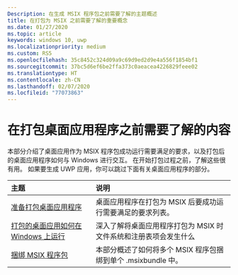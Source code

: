 ```yaml
---
Description: 在生成 MSIX 程序包之前需要了解的主题概述
title: 在打包为 MSIX 之前需要了解的重要概念
ms.date: 01/27/2020
ms.topic: article
keywords: windows 10, uwp
ms.localizationpriority: medium
ms.custom: RS5
ms.openlocfilehash: 35c8452c324d09a9c69d9ed2d9e4a556f1854bf1
ms.sourcegitcommit: 37bc5d6ef6be2ffa373c0aeacea4226829feee02
ms.translationtype: HT
ms.contentlocale: zh-CN
ms.lasthandoff: 02/07/2020
ms.locfileid: "77073863"
---
```

# <a name="what-to-know-before-packaging-your-desktop-application"></a>在打包桌面应用程序之前需要了解的内容

本部分介绍了桌面应用作为 MSIX 程序包成功运行需要满足的要求，以及打包后的桌面应用程序如何与 Windows 进行交互。 在开始打包过程之前，了解这些很有用。 如果要生成 UWP 应用，你可以跳过下面有关桌面应用程序的部分。

|主题| 说明 |
|:---|:---|
|[准备打包桌面应用程序](desktop-to-uwp-prepare.md)| 桌面应用程序在打包为 MSIX 后要成功运行需要满足的要求列表。 |
|[打包的桌面应用如何在 Windows 上运行](desktop-to-uwp-behind-the-scenes.md)| 深入了解将桌面应用程序打包为 MSIX 时文件系统和注册表项会发生什么 |
|[捆绑 MSIX 程序包](../package/bundling-overview.md)| 本部分概述了如何将多个 MSIX 程序包捆绑到单个 .msixbundle 中。|
